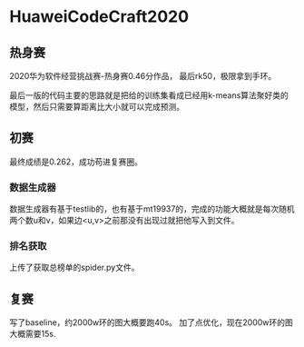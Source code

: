 # HuaweiCodeCraft2020

## 热身赛
2020华为软件经营挑战赛-热身赛0.46分作品， 最后rk50，极限拿到手环。

最后一版的代码主要的思路就是把给的训练集看成已经用k-means算法聚好类的模型，然后只需要算距离比大小就可以完成预测。

## 初赛
最终成绩是0.262，成功苟进复赛圈。

### 数据生成器
数据生成器有基于testlib的，也有基于mt19937的，完成的功能大概就是每次随机两个数u和v，如果边<u,v>之前那没有出现过就把他写入到文件。

### 排名获取
上传了获取总榜单的spider.py文件。

## 复赛
写了baseline，约2000w环的图大概要跑40s。
加了点优化，现在2000w环的图大概需要15s.

